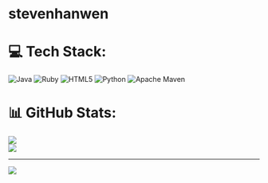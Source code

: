 # stevenhanwen 


# 💻 Tech Stack:
![Java](https://img.shields.io/badge/java-%23ED8B00.svg?style=for-the-badge&logo=openjdk&logoColor=white) ![Ruby](https://img.shields.io/badge/ruby-%23CC342D.svg?style=for-the-badge&logo=ruby&logoColor=white) ![HTML5](https://img.shields.io/badge/html5-%23E34F26.svg?style=for-the-badge&logo=html5&logoColor=white) ![Python](https://img.shields.io/badge/python-3670A0?style=for-the-badge&logo=python&logoColor=ffdd54) ![Apache Maven](https://img.shields.io/badge/Apache%20Maven-C71A36?style=for-the-badge&logo=Apache%20Maven&logoColor=white)
# 📊 GitHub Stats:
![](https://nirzak-streak-stats.vercel.app/?user=stevenhanwen&theme=dark&hide_border=false)<br/>
![](https://github-readme-stats.vercel.app/api/top-langs/?username=stevenhanwen&theme=dark&hide_border=false&include_all_commits=true&count_private=false&layout=compact)

---
[![](https://visitcount.itsvg.in/api?id=stevenhanwen&icon=0&color=0)](https://visitcount.itsvg.in)

<!-- Proudly created with GPRM ( https://gprm.itsvg.in ) -->


